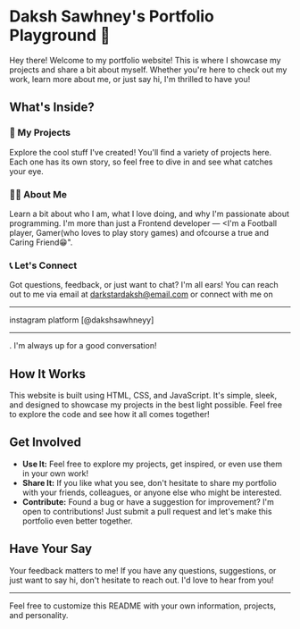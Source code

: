 # Daksh Sawhney's Portfolio Playground 🚀

Hey there! Welcome to my portfolio website! This is where I showcase my projects and share a bit about myself. Whether you're here to check out my work, learn more about me, or just say hi, I'm thrilled to have you!

## What's Inside?

### 🌟 My Projects
Explore the cool stuff I've created! You'll find a variety of projects here. Each one has its own story, so feel free to dive in and see what catches your eye.

### 🧑‍💼 About Me
Learn a bit about who I am, what I love doing, and why I'm passionate about programming. I'm more than just a Frontend developer — <I'm a Football player, Gamer(who loves to play story games) and ofcourse a true and Caring Friend😁".

### 📞 Let's Connect
Got questions, feedback, or just want to chat? I'm all ears! You can reach out to me via email at  darkstardaksh@email.com  or connect with me on <hr>instagram platform [@dakshsawhneyy]<hr/>. I'm always up for a good conversation!

## How It Works

This website is built using HTML, CSS, and JavaScript. It's simple, sleek, and designed to showcase my projects in the best light possible. Feel free to explore the code and see how it all comes together!

## Get Involved

- **Use It:** Feel free to explore my projects, get inspired, or even use them in your own work!
- **Share It:** If you like what you see, don't hesitate to share my portfolio with your friends, colleagues, or anyone else who might be interested.
- **Contribute:** Found a bug or have a suggestion for improvement? I'm open to contributions! Just submit a pull request and let's make this portfolio even better together.

## Have Your Say

Your feedback matters to me! If you have any questions, suggestions, or just want to say hi, don't hesitate to reach out. I'd love to hear from you!

---

Feel free to customize this README with your own information, projects, and personality.
